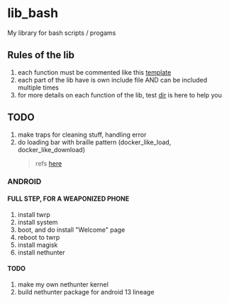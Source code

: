 # lib_bash
My library for bash scripts / progams

## Rules of the lib

1. each function must be commented like this [template](./rsc/template/comment.fonction.tmp)
2. each part of the lib have is own include file AND can be included multiple times
3. for more details on each function of the lib, test [dir](./test/) is here to help you

## TODO

1. make traps for cleaning stuff, handling error
2. do loading bar with braille pattern (docker_like_load, docker_like_download)
   > refs [here](https://www.compart.com/fr/unicode/block/U+2800)

### ANDROID

####  FULL STEP, FOR A WEAPONIZED PHONE

1. install twrp
4. install system
5. boot, and do install "Welcome" page
6. reboot to twrp
7. install magisk
8. install nethunter

#### TODO

1. make my own nethunter kernel
2. build nethunter package for android 13 lineage
